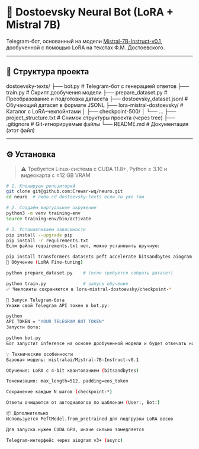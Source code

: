# 🤖 Dostoevsky Neural Bot (LoRA + Mistral 7B)

Telegram-бот, основанный на модели [Mistral-7B-Instruct-v0.1](https://huggingface.co/mistralai/Mistral-7B-Instruct-v0.1), дообученной с помощью LoRA на текстах Ф.М. Достоевского.

---

## 📁 Структура проекта

dostoevsky-texts/
├── bot.py # Telegram-бот с генерацией ответов
├── train.py # Скрипт дообучения модели
├── prepare_dataset.py # Преобразование и подготовка датасета
├── dostoevsky_dataset.jsonl # Обучающий датасет в формате JSONL
├── lora-mistral-dostoevsky/ # Каталог с LoRA-чекпойнтами
│ ├── checkpoint-500/
│ └── ...
├── project_structure.txt # Снимок структуры проекта (через tree)
├── .gitignore # Git-игнорируемые файлы
└── README.md # Документация (этот файл)

---

## ⚙️ Установка

> ⚠️ Требуется Linux-система с CUDA 11.8+, Python ≥ 3.10 и видеокарта с ≥12 GB VRAM

```bash
# 1. Клонируем репозиторий
git clone git@github.com:Crewar-wq/neuro.git
cd neuro  # либо cd dostoevsky-texts если ты уже там

# 2. Создаём виртуальное окружение
python3 -m venv training-env
source training-env/bin/activate

# 3. Устанавливаем зависимости
pip install --upgrade pip
pip install -r requirements.txt
Если файла requirements.txt нет, можно установить вручную:

pip install transformers datasets peft accelerate bitsandbytes aiogram
🧠 Обучение (LoRA Fine-tuning)

python prepare_dataset.py    # (если требуется собрать датасет)

python train.py              # запуск обучения
✅ Чекпоинты сохраняются в lora-mistral-dostoevsky/checkpoint-*

🤖 Запуск Telegram-бота
Укажи свой Telegram API токен в bot.py:

python
API_TOKEN = "YOUR_TELEGRAM_BOT_TOKEN"
Запусти бота:

python bot.py
Бот запустит inference на основе дообученной модели и будет отвечать на сообщения.

💡 Технические особенности
Базовая модель: mistralai/Mistral-7B-Instruct-v0.1

Обучение: LoRA с 4-bit квантованием (bitsandbytes)

Токенизация: max_length=512, padding=eos_token

Сохранение каждые N шагов (checkpoint-*)

Ответы очищаются от автодиалогов по шаблонам (User:, Bot:)

📦 Дополнительно
Используется PeftModel.from_pretrained для подгрузки LoRA весов

Для запуска нужен CUDA GPU, иначе сильно замедляется

Telegram-интерфейс через aiogram v3+ (async)
